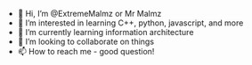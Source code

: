 - 👋 Hi, I’m @ExtremeMalmz or Mr Malmz 
- 👀 I’m interested in learning C++, python, javascript, and more
- 🌱 I’m currently learning information architecture
- 💞️ I’m looking to collaborate on things
- 📫 How to reach me - good question!

<!---
ExtremeMalmz/ExtremeMalmz is a ✨ special ✨ repository because its `README.md` (this file) appears on your GitHub profile.
You can click the Preview link to take a look at your changes.
--->

